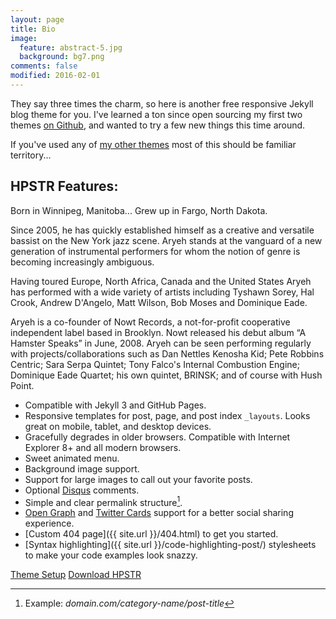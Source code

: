 ```yaml
---
layout: page
title: Bio
image:
  feature: abstract-5.jpg
  background: bg7.png
comments: false
modified: 2016-02-01
---
```


They say three times the charm, so here is another free responsive Jekyll blog theme for you. I've learned a ton since open sourcing my first two themes [on Github](http://github.com/mmistakes), and wanted to try a few new things this time around. 

If you've used any of [my other themes](http://mademistakes.com/work/jekyll-themes/) most of this should be familiar territory...

## HPSTR Features:
Born in Winnipeg, Manitoba...
Grew up in Fargo, North Dakota.

Since 2005, he has quickly established himself as a creative and versatile bassist on the New York jazz scene. Aryeh stands at the vanguard of a new generation of instrumental performers for whom the notion of genre is becoming increasingly ambiguous.

Having toured Europe, North Africa, Canada and the United States Aryeh has performed with a wide variety of artists including Tyshawn Sorey, Hal Crook, Andrew D'Angelo, Matt Wilson, Bob Moses and Dominique Eade.

Aryeh is a co-founder of Nowt Records, a not-for-profit cooperative independent label based in Brooklyn. Nowt released his debut album “A Hamster Speaks” in June, 2008. Aryeh can be seen performing regularly with projects/collaborations such as Dan Nettles Kenosha Kid; Pete Robbins Centric; Sara Serpa Quintet; Tony Falco's Internal Combustion Engine; Dominique Eade Quartet; his own quintet, BRINSK; and of course with Hush Point.

* Compatible with Jekyll 3 and GitHub Pages.
* Responsive templates for post, page, and post index `_layouts`. Looks great on mobile, tablet, and desktop devices.
* Gracefully degrades in older browsers. Compatible with Internet Explorer 8+ and all modern browsers.  
* Sweet animated menu.
* Background image support.
* Support for large images to call out your favorite posts.
* Optional [Disqus](http://disqus.com) comments.
* Simple and clear permalink structure[^1].
* [Open Graph](https://developers.facebook.com/docs/opengraph/) and [Twitter Cards](https://dev.twitter.com/docs/cards) support for a better social sharing experience.
* [Custom 404 page]({{ site.url }}/404.html) to get you started.
* [Syntax highlighting]({{ site.url }}/code-highlighting-post/) stylesheets to make your code examples look snazzy.

<div markdown="0"><a href="{{ site.url }}/theme-setup/" class="btn btn-info">Theme Setup</a> <a href="https://github.com/mmistakes/hpstr-jekyll-theme" class="btn btn-success">Download HPSTR</a></div>

[^1]: Example: *domain.com/category-name/post-title*